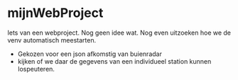 # mijnWebProject
Iets van een webproject. Nog geen idee wat. 
Nog even uitzoeken hoe we de venv automatisch meestarten. 

- Gekozen voor een json afkomstig van buienradar
- kijken of we daar de gegevens van een individueel station kunnen lospeuteren.